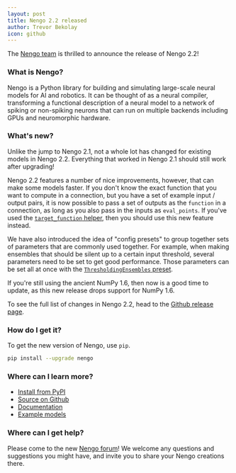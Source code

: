```yaml
---
layout: post
title: Nengo 2.2 released
author: Trevor Bekolay
icon: github
---
```


The [Nengo team](https://github.com/nengo/nengo/blob/master/CONTRIBUTORS.rst)
is thrilled to announce the release of Nengo 2.2!

### What is Nengo?

Nengo is a Python library for building and simulating
large-scale neural models for AI and robotics.
It can be thought of as a neural compiler,
transforming a functional description of a neural model
to a network of spiking or non-spiking neurons
that can run on multiple backends
including GPUs and neuromorphic hardware.

### What's new?

Unlike the jump to Nengo 2.1,
not a whole lot has changed for existing models in Nengo 2.2.
Everything that worked in Nengo 2.1
should still work after upgrading!

Nengo 2.2 features a number of nice improvements,
however, that can make some models faster.
If you don't know the exact function
that you want to compute in a connection,
but you have a set of example input / output pairs,
it is now possible to pass a set of outputs
as the `function` in a connection,
as long as you also pass in the inputs as `eval_points`.
If you've used the
[`target_function` helper](https://github.com/nengo/nengo/blob/master/nengo/utils/connection.py#L11),
then you should use this new feature instead.

We have also introduced the idea of
"config presets" to group together
sets of parameters that are commonly used together.
For example, when making ensembles that
should be silent up to a certain input threshold,
several parameters need to be set
to get good performance.
Those parameters can be set all at once with
the [`ThresholdingEnsembles` preset](http://pythonhosted.org/nengo/config.html#nengo.presets.ThresholdingEnsembles).

If you're still using the ancient NumPy 1.6,
then now is a good time to update,
as this new release drops support for NumPy 1.6.

To see the full list of changes in Nengo 2.2, head to the
[Github release page](https://github.com/nengo/nengo/releases/tag/v2.2.0).

### How do I get it?

To get the new version of Nengo, use `pip`.

```bash
pip install --upgrade nengo
```

### Where can I learn more?

- [Install from PyPI](https://pypi.python.org/pypi/nengo)
- [Source on Github](https://github.com/nengo/nengo)
- [Documentation](https://pythonhosted.org/nengo)
- [Example models](https://pythonhosted.org/nengo/examples.html)

### Where can I get help?

Please come to the new [Nengo forum](https://forum.nengo.ai/)!
We welcome any questions and suggestions you might have,
and invite you to share your Nengo creations there.

